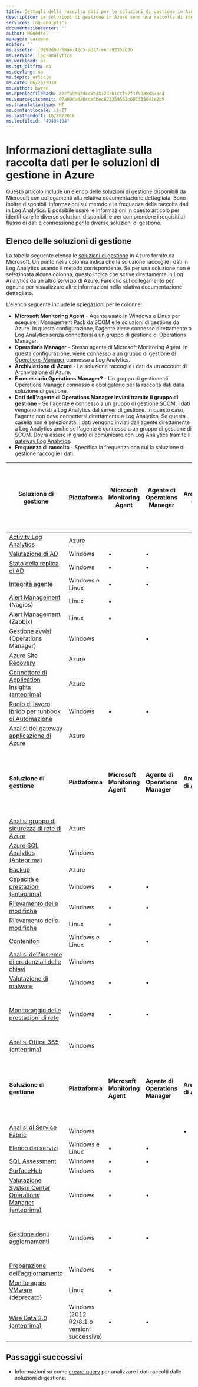 ```yaml
---
title: Dettagli della raccolta dati per le soluzioni di gestione in Azure | Microsoft Docs
description: Le soluzioni di gestione in Azure sono una raccolta di regole logiche, di visualizzazione e di acquisizione dei dati che forniscono metriche relative a un'area problematica specifica.  Questo articolo presenta un elenco delle soluzioni di gestione disponibili da Microsoft e informazioni dettagliate sul metodo e la frequenza della raccolta dati.
services: log-analytics
documentationcenter: ''
author: MGoedtel
manager: carmonm
editor: ''
ms.assetid: f029dd6d-58ae-42c5-ad27-e6cc92352b3b
ms.service: log-analytics
ms.workload: na
ms.tgt_pltfrm: na
ms.devlang: na
ms.topic: article
ms.date: 06/26/2018
ms.author: bwren
ms.openlocfilehash: 82cfa9e62dcc6b3a72dcb1ccf97f1f52a88a75c4
ms.sourcegitcommit: 07a09da0a6cda6bec823259561c601335041e2b9
ms.translationtype: HT
ms.contentlocale: it-IT
ms.lasthandoff: 10/18/2018
ms.locfileid: "49404104"
---
```

# <a name="data-collection-details-for-management-solutions-in-azure"></a>Informazioni dettagliate sulla raccolta dati per le soluzioni di gestione in Azure
Questo articolo include un elenco delle [soluzioni di gestione](monitoring-solutions.md) disponibili da Microsoft con collegamenti alla relativa documentazione dettagliata.  Sono inoltre disponibili informazioni sul metodo e la frequenza della raccolta dati in Log Analytics.  È possibile usare le informazioni in questo articolo per identificare le diverse soluzioni disponibili e per comprendere i requisiti di flusso di dati e connessione per le diverse soluzioni di gestione. 

## <a name="list-of-management-solutions"></a>Elenco delle soluzioni di gestione

La tabella seguente elenca le [soluzioni di gestione](monitoring-solutions.md) in Azure fornite da Microsoft. Un punto nella colonna indica che la soluzione raccoglie i dati in Log Analytics usando il metodo corrispondente.  Se per una soluzione non è selezionata alcuna colonna, questo indica che scrive direttamente in Log Analytics da un altro servizio di Azure. Fare clic sul collegamento per ognuna per visualizzare altre informazioni nella relativa documentazione dettagliata.

L'elenco seguente include le spiegazioni per le colonne:

- **Microsoft Monitoring Agent** - Agente usato in Windows e Linux per eseguire i Management Pack da SCOM e le soluzioni di gestione da Azure. In questa configurazione, l'agente viene connesso direttamente a Log Analytics senza connettersi a un gruppo di gestione di Operations Manager. 
- **Operations Manager** - Stesso agente di Microsoft Monitoring Agent. In questa configurazione, viene [connesso a un gruppo di gestione di Operations Manager](../log-analytics/log-analytics-om-agents.md) connesso a Log Analytics. 
-  **Archiviazione di Azure** - La soluzione raccoglie i dati da un account di Archiviazione di Azure. 
- **È necessario Operations Manager?** - Un gruppo di gestione di Operations Manager connesso è obbligatorio per la raccolta dati dalla soluzione di gestione. 
- **Dati dell'agente di Operations Manager inviati tramite il gruppo di gestione** - Se l'agente è [connesso a un gruppo di gestione SCOM](../log-analytics/log-analytics-om-agents.md), i dati vengono inviati a Log Analytics dal server di gestione. In questo caso, l'agente non deve connettersi direttamente a Log Analytics. Se questa casella non è selezionata, i dati vengono inviati dall'agente direttamente a Log Analytics anche se l'agente è connesso a un gruppo di gestione di SCOM. Dovrà essere in grado di comunicare con Log Analytics tramite il [gateway Log Analytics](../log-analytics/log-analytics-oms-gateway.md).
- **Frequenza di raccolta** - Specifica la frequenza con cui la soluzione di gestione raccoglie i dati. 



| **Soluzione di gestione** | **Piattaforma** | **Microsoft Monitoring Agent** | **Agente di Operations Manager** | **Archiviazione di Azure** | **È necessario Operations Manager?** | **Dati dell'agente di Operations Manager inviati tramite il gruppo di gestione** | **Frequenza di raccolta** |
| --- | --- | --- | --- | --- | --- | --- | --- |
| [Activity Log Analytics](../log-analytics/log-analytics-activity.md) | Azure | | | | | | su notifica |
| [Valutazione di AD](../log-analytics/log-analytics-ad-assessment.md) |Windows |&#8226; |&#8226; | | |&#8226; |7 giorni |
| [Stato della replica di AD](../log-analytics/log-analytics-ad-replication-status.md) |Windows |&#8226; |&#8226; | | |&#8226; |5 giorni |
| [Integrità agente](../operations-management-suite/oms-solution-agenthealth.md) | Windows e Linux | &#8226; | &#8226; | | | &#8226; | 1 minuto |
| [Alert Management](../log-analytics/log-analytics-solution-alert-management.md) (Nagios) |Linux |&#8226; | | | | |all'arrivo |
| [Alert Management](../log-analytics/log-analytics-solution-alert-management.md) (Zabbix) |Linux |&#8226; | | | | |1 minuto |
| [Gestione avvisi](../log-analytics/log-analytics-solution-alert-management.md) (Operations Manager) |Windows | |&#8226; | |&#8226; |&#8226; |3 minuti |
| [Azure Site Recovery](../site-recovery/site-recovery-overview.md) | Azure | | | | | | n/d |
| [Connettore di Application Insights (anteprima)](../log-analytics/log-analytics-app-insights-connector.md) | Azure | | | |  |  | su notifica |
| [Ruolo di lavoro ibrido per runbook di Automazione](../automation/automation-hybrid-runbook-worker.md) | Windows | &#8226; | &#8226; |  |  |  | n/d |
| [Analisi dei gateway applicazione di Azure](../log-analytics/log-analytics-azure-networking-analytics.md) | Azure |  |  |  |  |  | su notifica |
| **Soluzione di gestione** | **Piattaforma** | **Microsoft Monitoring Agent** | **Agente di Operations Manager** | **Archiviazione di Azure** | **È necessario Operations Manager?** | **Dati dell'agente di Operations Manager inviati tramite il gruppo di gestione** | **Frequenza di raccolta** |
| [Analisi gruppo di sicurezza di rete di Azure](../log-analytics/log-analytics-azure-networking-analytics.md) | Azure |  |  |  |  |  | su notifica |
| [Azure SQL Analytics (Anteprima)](../log-analytics/log-analytics-azure-sql.md) | Windows | | | | | | 1 minuto |
| [Backup](https://azure.microsoft.com/resources/templates/101-backup-oms-monitoring/) | Azure |  |  |  |  |  | su notifica |
| [Capacità e prestazioni (anteprima)](../log-analytics/log-analytics-capacity.md) |Windows |&#8226; |&#8226; | | |&#8226; |all'arrivo |
| [Rilevamento delle modifiche](../log-analytics/log-analytics-change-tracking.md) |Windows |&#8226; |&#8226; | | |&#8226; |Ogni ora |
| [Rilevamento delle modifiche](../log-analytics/log-analytics-change-tracking.md) |Linux |&#8226; | | | | |Ogni ora |
| [Contenitori](../log-analytics/log-analytics-containers.md) | Windows e Linux | &#8226; | &#8226; |  |  |  | 3 minuti |
| [Analisi dell'insieme di credenziali delle chiavi](../log-analytics/log-analytics-azure-key-vault.md) |Windows | | | | | |su notifica |
| [Valutazione di malware](../log-analytics/log-analytics-malware.md) |Windows |&#8226; |&#8226; | | |&#8226; |Ogni ora |
| [Monitoraggio delle prestazioni di rete](../log-analytics/log-analytics-network-performance-monitor.md) | Windows | &#8226; | &#8226; |  |  |  | TCP esegue handshake ogni 5 secondi e i dati vengono inviati ogni 3 minuti |
| [Analisi Office 365 (anteprima)](../operations-management-suite/oms-solution-office-365.md) |Windows | | | | | |su notifica |
| **Soluzione di gestione** | **Piattaforma** | **Microsoft Monitoring Agent** | **Agente di Operations Manager** | **Archiviazione di Azure** | **È necessario Operations Manager?** | **Dati dell'agente di Operations Manager inviati tramite il gruppo di gestione** | **Frequenza di raccolta** |
| [Analisi di Service Fabric](../service-fabric/service-fabric-diagnostics-oms-setup.md) |Windows | | |&#8226; | | |5 minuti |
| [Elenco dei servizi](../operations-management-suite/operations-management-suite-service-map.md) | Windows e Linux | &#8226; | &#8226; |  |  |  | 5 secondi |
| [SQL Assessment](../log-analytics/log-analytics-sql-assessment.md) |Windows |&#8226; |&#8226; | | |&#8226; |7 giorni |
| [SurfaceHub](../log-analytics/log-analytics-surface-hubs.md) |Windows |&#8226; | | | | |all'arrivo |
| [Valutazione System Center Operations Manager (anteprima)](../log-analytics/log-analytics-scom-assessment.md) | Windows | &#8226; | &#8226; |  |  | &#8226; | 7 giorni |
| [Gestione degli aggiornamenti](../operations-management-suite/oms-solution-update-management.md) | Windows |&#8226; |&#8226; | | |&#8226; |almeno 2 volte al giorno e 15 minuti dopo l'installazione di un aggiornamento |
| [Preparazione dell'aggiornamento](https://docs.microsoft.com/windows/deployment/upgrade/upgrade-readiness-get-started) | Windows | &#8226; |  |  |  |  | 2 giorni |
| [Monitoraggio VMware (deprecato)](../log-analytics/log-analytics-vmware.md) | Linux | &#8226; |  |  |  |  | 3 minuti |
| [Wire Data 2.0 (anteprima)](../log-analytics/log-analytics-wire-data.md) |Windows (2012 R2/8.1 o versioni successive) |&#8226; |&#8226; | | | | 1 minuto |




## <a name="next-steps"></a>Passaggi successivi
* Informazioni su come [creare query](../log-analytics/log-analytics-log-searches.md) per analizzare i dati raccolti dalle soluzioni di gestione.
